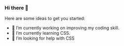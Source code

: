 ### Hi there 👋

Here are some ideas to get you started:

- 🔭 I’m currently working on improving my coding skill.
- 🌱 I’m currently learning CSS. 
- 🤔 I’m looking for help with CSS 


